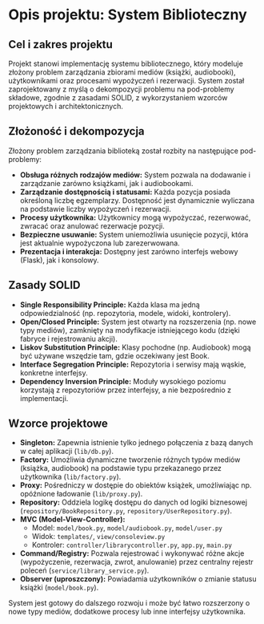 # Opis projektu: System Biblioteczny

## Cel i zakres projektu

Projekt stanowi implementację systemu bibliotecznego, który modeluje złożony problem zarządzania zbiorami mediów (książki, audiobooki), użytkownikami oraz procesami wypożyczeń i rezerwacji. System został zaprojektowany z myślą o dekompozycji problemu na pod-problemy składowe, zgodnie z zasadami SOLID, z wykorzystaniem wzorców projektowych i architektonicznych.

## Złożoność i dekompozycja

Złożony problem zarządzania biblioteką został rozbity na następujące pod-problemy:

- **Obsługa różnych rodzajów mediów:** System pozwala na dodawanie i zarządzanie zarówno książkami, jak i audiobookami.
- **Zarządzanie dostępnością i statusami:** Każda pozycja posiada określoną liczbę egzemplarzy. Dostępność jest dynamicznie wyliczana na podstawie liczby wypożyczeń i rezerwacji.
- **Procesy użytkownika:** Użytkownicy mogą wypożyczać, rezerwować, zwracać oraz anulować rezerwacje pozycji.
- **Bezpieczne usuwanie:** System uniemożliwia usunięcie pozycji, która jest aktualnie wypożyczona lub zarezerwowana.
- **Prezentacja i interakcja:** Dostępny jest zarówno interfejs webowy (Flask), jak i konsolowy.

## Zasady SOLID

- **Single Responsibility Principle:** Każda klasa ma jedną odpowiedzialność (np. repozytoria, modele, widoki, kontrolery).
- **Open/Closed Principle:** System jest otwarty na rozszerzenia (np. nowe typy mediów), zamknięty na modyfikacje istniejącego kodu (dzięki fabryce i rejestrowaniu akcji).
- **Liskov Substitution Principle:** Klasy pochodne (np. Audiobook) mogą być używane wszędzie tam, gdzie oczekiwany jest Book.
- **Interface Segregation Principle:** Repozytoria i serwisy mają wąskie, konkretne interfejsy.
- **Dependency Inversion Principle:** Moduły wysokiego poziomu korzystają z repozytoriów przez interfejsy, a nie bezpośrednio z implementacji.

## Wzorce projektowe

- **Singleton:** Zapewnia istnienie tylko jednego połączenia z bazą danych w całej aplikacji (`lib/db.py`).
- **Factory:** Umożliwia dynamiczne tworzenie różnych typów mediów (książka, audiobook) na podstawie typu przekazanego przez użytkownika (`lib/factory.py`).
- **Proxy:** Pośredniczy w dostępie do obiektów książek, umożliwiając np. opóźnione ładowanie (`lib/proxy.py`).
- **Repository:** Oddziela logikę dostępu do danych od logiki biznesowej (`repository/BookRepository.py`, `repository/UserRepository.py`).
- **MVC (Model-View-Controller):**
  - Model: `model/book.py`, `model/audiobook.py`, `model/user.py`
  - Widok: `templates/`, `view/consoleview.py`
  - Kontroler: `controller/librarycontroller.py`, `app.py`, `main.py`
- **Command/Registry:** Pozwala rejestrować i wykonywać różne akcje (wypożyczenie, rezerwacja, zwrot, anulowanie) przez centralny rejestr poleceń (`service/library_service.py`).
- **Observer (uproszczony):** Powiadamia użytkowników o zmianie statusu książki (`model/book.py`).

System jest gotowy do dalszego rozwoju i może być łatwo rozszerzony o nowe typy mediów, dodatkowe procesy lub inne interfejsy użytkownika.
